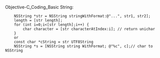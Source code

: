 Objective-C_Coding_Basic
String:

        NSString *str = NSString stringWithFormat:@"...", str1, str2];
        length = [str length];
        for (int i=0;i<[str length];i++) {
            char character = [str characterAtIndex:i]; // return unichar
        }
        or 
        const char *cString = str UTF8String
        NSString *s = [NSString string WithFormat; @"%c", c];// char to NSString
        

